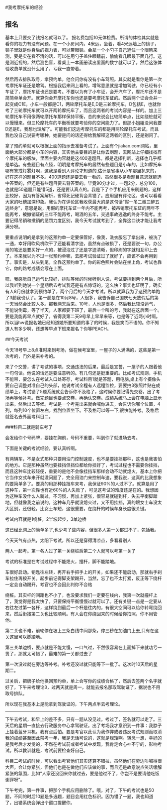 #我考摩托车的经验



## 报名
基本上只要交了钱报名就可以了。
报名费包括10元体检费。所谓的体检其实就是看你的视力有没有问题。在一个小房间内，4米远，坐着，看4米远墙上的镜子，镜子里就是你身后的视力表，可以带眼镜。会拿一个小勺子自己遮住一个眼睛来测，要是实在看不清的话，可以在用勺子盖住眼睛前，偷偷看几眼最下面几行。这是测近视的，然后测色盲，看桌上一本画册读出里面的数字就可以了。然后这张体验收费单就没什么用了，亏我一直带着。

然后再去排队取号，拿预约单，他会问你有没有小车驾照。其实就是看你是第一次考摩托车证还是增驾。根据我后来网上看的，增驾意思就是增加驾驶，你已经有小车证了，摩托车证也还是要考。不要以为有了小车证，会开汽车了，摩托车还不是简简单单会开。就算你会开摩托车你也还是要考摩托车证的。然后两个证会合并一起变成C1E，小车一般都是C1，两轮摩托车是E,D是三轮摩托车，D包括E，也就你考了三轮摩托车就可以开两轮摩托车了，而且这两者的考试内容是一样的。加上三轮摩托车不用像两轮摩托车那样保持平衡，总的来说会比较简单点，比如绕桩就可以慢慢来。但三轮摩托车的平衡桥就要考验你的空间能力了。但那小姐姐没问我要D还是E，我想也理解了。可能我们这边考摩托车的都是用两轮摩托车考试，而且我也没自己说要考哪种，她要是问的话还得给我解释这两者的区别，还是别问了。

拿了预约单就可以根据上面的指示去准备考试了。上面有个jiakao.com网站，里面绝大部分都是小车的内容，其实他主要目的是让你去刷题，去网站上仔细找找有个摩托车的版块，里面主要内容就是这400道题目。都是选择判断，选择也几乎都是单选。有些题目有点怪，明明是考摩托车的居然有些题目是小车的，比如摩托车哪有警戒灯雾灯啊，这我是看别人评论才知道的,估计是省事从小车那里扒来的，好在这样的题目不多。400道题还是要去看一看的，虽然很多是看题目意思就能选中答案的，但还是有些题目要去背答案的。毕竟90分才过，一题2分，总分100，也就是50道题只能错5道，还是要认真点的。我是下了个手机应用来刷题的，这样比较好，因为有答案解析，省得死记硬背会背错了。应用里有评论区，也可以看看大家的吐槽加深印象。我认为在评论区我收获最大的是这句话“假一吊二撤三醉五逃终身”，意思是说，用假的摩托车证一年内不能再考，被吊销摩托车证的两年不能再考，被撤销证的三年不能再考，喝酒的五年，交通事故逃逸的终身不能考。主要记得吊销和撤销的惩罚力度区别，我今天考试就考到了，全靠这口诀才能让我考满分呀。

要重点说明的是拿到的这预约单一定要保管好，像我，洗衣服忘了拿出来，被洗了一通，幸好用吹风机吹干了还能看清字迹，虽然有点破损了，还是要说一句，办公用的笔还是要买好一点的，被浸泡过了还是字迹清晰，但印刷的字就相互印上去了。本来我以为不过一张预约单嘛，去那考试验证过了就好了，应该不会再用到了。事实是，从头到尾，全靠这预约单了。你的彩色照片会贴在坐上角，考试也靠它，你的路考成绩会写在上面。


嗯，我感觉自己运气比较好，排队等候的时候听别人说，考试要排到两个月后，所以我听到她说一个星期后去考试我还是有点惊讶的，这么快？事实也证明了，确实有人8月份就拿到预约单了，两个月后的今天才考试。所以就算我为了这预约单跑了3趟我也认了。第一趟是在10月8号，人很多，我告诉自己国庆七天放假后的第一天当然会比较人多。那我两天后来。10号，人也是很多，然后我比较没运气，不能说倒霉，等了半天，人家都要下班了，最后一个叫的号，我就在这后面一个。要是我能再早点就好了，省得我第二天9号早上早早来等，也是等了近两小时啊。所以当hw说报名她已经知道她所要知道的事了的时候，我是笑而不语的。你不知道人有多少啊，还想等早点下班来报名？你等PEACH。



##今天考试

今天18号早上8点准时来到考场，做在候考室里，一屋子的人满满的，这些是第一次考的，门外是来补考的。

来了个交警，讲了考试的事项，交通违法的后果，最后是宣誓，一屋子的人跟着他一句句读。他说的话还是要注意听的。有几句还是挺重要的。比如考试规则，手机不能带，要怎么在考试入口处寄存，考试科目1就是答题，用电脑,桌上有个摄像头要自己调整对准自己的头部，他说考试全程有人远程监控，要要拍3张照片贴在成绩单上，考试错了5题系统就会告诉你不及格了，这时候你要记得先交卷，出了考场再等候补考。做完题目也要点交卷，再确认交卷。成绩系统马上会在电脑上显示出来。然后出去等候。考试是一个考完出来就会喊你进去，会告诉你哪个位置，4列，每列10个位置左右，找到位置坐下。不及格可以等一下,很快能补考。及格后就签名去外面考科目二。

###科目二就是骑车考了

会发给你个号码牌，要挂在胸前，号码不重要，叫到你了就进场去考。

下面是关键的考试经验，要认真听啊。

有两辆车，不是女式那种只要用油门控制速度，也不是要挂挡那种，这也是我害怕的地方。它是那种虽然也要挂挡但挡位都给你挂好了，考试过程也不需要你挂挡，而且这种车比较轻便，重要的是他不会像挂挡车那样会动不动就熄火，基本上你把它当作女式车来开就没问题了，完全用油门来控制车速，要我说，这真的比我想象的要简单多了。要真的用那种挂挡车来考，我保证90%的人过不了。就算是用了这种车，第一次靠也有近60%的人失败了，可见这考试的难度还是在的。我想因为这种车没什么人骑过，不习惯，再加上紧张，很容易就碰到杆，失去平衡脚踏地，但就像我之前说的，这种车几乎就没熄火过，又不用挂挡，真的跟女士车没太大区别，还很轻，比女士车短，这很重要，在绕杆的时候车身长度很关键。

考试内容就是1绕桩，2半坡起步，3单边桥

这已经比网上的简单多了,也少考了些内容，但很多人第一关都过不了，包括我。

今天天气有点热，太阳下考试，所以还是穿得清凉点，多看看别人

两人一起考。第一各人过了第一关绕桩后第二个人就可以考第一关了

考试的标准是在考试过程中不能熄火，撞杆，脚不能踏地。


车很好启动。钥匙往左转，再开右手把手上的开关，如果还不能启动，那就右手刹车拉住再按开关。起步前记得脚支架踢开，当然，忘了也不太打紧，反正等下绕杆一定会自动踢开，考官也不会因此判你不合格

绕桩。其实杆的间距也不小了，也没要求我们一定要在线内，我第一次就撞杆上了，我觉得是我太快了，只要保持平衡慢慢过就可以了。还有关键一点是一定要从右往左过第一各杆，这样绕到最后一个杆是往内的，有很大空间可以给你转弯绕回来，然后衔接第二关也比较顺利。有人会在你绕回来的时候给你拍照，你不用管他。

第二关也不难，前轮停在坡上三条白线中间那条，停三秒在加油门上去,只有在这关这里可以脚踏地。

第三关单边桥，要点就是不能太慢，一口气过，不然很容易在上面掉下来就功亏一篑了，那就太可惜了，最难的第一关都过去了

第一次没过就在旁边等补考。补考还没过就只能等下一批了。这次时10天后的星期二。

过关后，把牌子给他换回预约单，单上会写你的成绩合格了，然后去签两个名字就好了，下午来考理论3，过两天就是周一，就能去报名那取驾驶证了，据说也不用取号排队。

所以现在我基本上是能拿到驾驶证的，下午两点半去考理论。


------

下午去考试，和早上的差不多，只有一题从没见过。考过了，签名就可以走了。三天后的星期一直接去行政服务中心拿驾驶证。出了考场我才意识到一件事：我脖子上挂着蓝牙耳机。我有点后怕。要是考官以此认为我作弊或者违反考试规则而取消我的成绩甚至因此禁考一年，我是无话可说的，这就是规矩啊。转念一想，幸好的是我考后才发觉的，不然在考试前或者考试中发现，我肯定会心神不宁的，影响考试。所以教训就是，考试前要检查好自己。


科目二考试的时候，可以看出考官他们其实还算不错拉，虽然他们在旁边叫喊得很大声，会让你紧张，但他们也是在做他们应该做的事，而且还是故意说点笑话缓解紧张的氛围，比如“人家还没回来你就过去，要是他过不了，你岂不是要请他吃饭谢罪呀”。


下午考完，第一件事，把那个手机应用删除了。哦，对了，下午的考试也是50题，不同的时后10题是多选题，题目会用红色标识。因为错了一题，我也知道了，出错系统会弹出个窗口提醒你。

